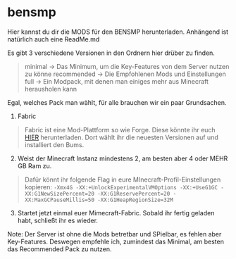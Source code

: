 # bensmp
Hier kannst du dir die MODS für den BENSMP herunterladen. Anhängend ist natürlich auch eine ReadMe.md


Es gibt 3 verschiedene Versionen in den Ordnern hier drüber zu finden. 

> minimal -> Das Minimum, um die Key-Features von dem Server nutzen zu könne
> recommended -> Die Empfohlenen Mods und Einstellungen
> full -> Ein Modpack, mit denen man einiges mehr aus Minecraft herausholen kann


Egal, welches Pack man wählt, für alle brauchen wir ein paar Grundsachen.
1. Fabric
> Fabric ist eine Mod-Plattform so wie Forge. Diese könnte ihr euch [HIER](https://maven.fabricmc.net/net/fabricmc/fabric-installer/0.11.1/fabric-installer-0.11.1.jar) herunterladen. 
> Dort wählt ihr die neuesten Versionen auf und installiert den Bums. 

2. Weist der Minecraft Instanz mindestens 2, am besten aber 4 oder MEHR GB Ram zu. 
> Dafür könnt ihr folgende Flag in eure MInecraft-Profil-Einstellungen kopieren: `-Xmx4G -XX:+UnlockExperimentalVMOptions -XX:+UseG1GC -XX:G1NewSizePercent=20 -XX:G1ReservePercent=20 -XX:MaxGCPauseMillis=50 -XX:G1HeapRegionSize=32M`

3. Startet jetzt einmal euer Mimecraft-Fabric. Sobald ihr fertig geladen habt, schließt ihr es wieder.







Note: Der Server ist ohne die Mods betretbar und SPielbar, es fehlen aber Key-Features. Deswegen empfehle ich, zumindest das Minimal, am besten das Recommended Pack zu nutzen. 
